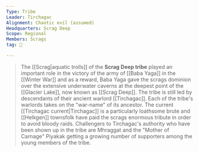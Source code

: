 ```yaml
---
Type: Tribe
Leader: Tirchagac
Alignment: Chaotic evil (assumed)
Headquarters: Scrag Deep
Scope: Regional
Members: Scrags
tag: 👥

---
```


> The [[Scrag|aquatic trolls]] of the **Scrag Deep tribe** played an important role in the victory of the army of [[Baba Yaga]] in the [[Winter War]] and as a reward, Baba Yaga gave the scrags dominion over the extensive underwater caverns at the deepest point of the [[Glacier Lake]], now known as [[Scrag Deep]]. The tribe is still led by descendants of their ancient warlord [[Tirchagac]]. Each of the tribe's warlords takes on the "war-name" of its ancestor. The current [[Tirchagac current|Tirchagac]] is a particularly loathsome brute and [[Helkgen]] townsfolk have paid the scrags enormous tribute in order to avoid bloody raids. Challengers to Tirchagac's authority who have been shown up in the tribe are Mhraggat and the "Mother of Carnage" Piyakak getting a growing number of supporters among the young members of the tribe.







